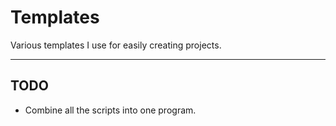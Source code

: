 # Templates
Various templates I use for easily creating projects.

---

## TODO
* Combine all the scripts into one program.